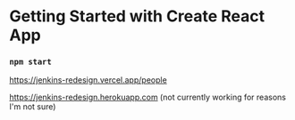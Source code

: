 # Getting Started with Create React App

### `npm start`

https://jenkins-redesign.vercel.app/people

https://jenkins-redesign.herokuapp.com (not currently working for reasons I'm not sure)
